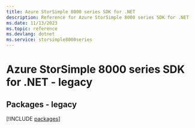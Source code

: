 ```yaml
---
title: Azure StorSimple 8000 series SDK for .NET
description: Reference for Azure StorSimple 8000 series SDK for .NET
ms.date: 11/13/2023
ms.topic: reference
ms.devlang: dotnet
ms.service: storsimple8000series
---
```

# Azure StorSimple 8000 series SDK for .NET - legacy
## Packages - legacy
[!INCLUDE [packages](storsimple-8000-series-index.md)]